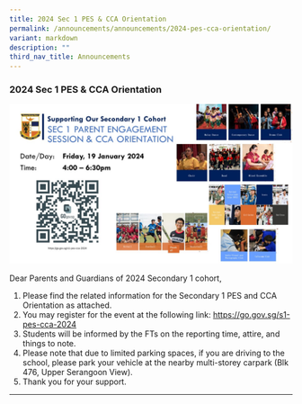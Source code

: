 ```yaml
---
title: 2024 Sec 1 PES & CCA Orientation
permalink: /announcements/announcements/2024-pes-cca-orientation/
variant: markdown
description: ""
third_nav_title: Announcements
---
```

### 2024 Sec 1 PES &amp; CCA Orientation

![](/images/Announcements/Slide1.JPG)

Dear Parents and Guardians of 2024 Secondary 1 cohort,

1. Please find the related information for the Secondary 1 PES and CCA Orientation as attached.
2. You may register for the event at the following link: https://go.gov.sg/s1-pes-cca-2024
3. Students will be informed by the FTs on the reporting time, attire, and things to note.
4. Please note that due to limited parking spaces, if you are driving to the school, please park your vehicle at the nearby multi-storey carpark (Blk 476, Upper Serangoon View).
5. Thank you for your support.

<hr>
